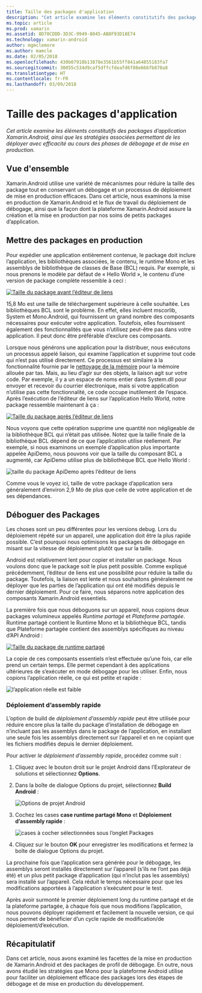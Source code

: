 ```yaml
---
title: Taille des packages d'application
description: "Cet article examine les éléments constitutifs des packages d’application Xamarin.Android, ainsi que les stratégies associées permettant de les déployer avec efficacité au cours des phases de débogage et de mise en production."
ms.topic: article
ms.prod: xamarin
ms.assetid: 8D70CDDD-3D3C-9949-8045-AB8F93D18E74
ms.technology: xamarin-android
author: mgmclemore
ms.author: mamcle
ms.date: 02/05/2018
ms.openlocfilehash: 430b07918b13878e3561b55ff841a64855183fa7
ms.sourcegitcommit: 30055c534d9caf5dffcfdeafd6f08e666fb870a8
ms.translationtype: HT
ms.contentlocale: fr-FR
ms.lasthandoff: 03/09/2018
---
```

# <a name="application-package-size"></a>Taille des packages d'application

_Cet article examine les éléments constitutifs des packages d’application Xamarin.Android, ainsi que les stratégies associées permettant de les déployer avec efficacité au cours des phases de débogage et de mise en production._


## <a name="overview"></a>Vue d'ensemble

Xamarin.Android utilise une variété de mécanismes pour réduire la taille des package tout en conservant un débogage et un processus de déploiement de mise en production efficaces. Dans cet article, nous examinons la mise en production de Xamarin.Android et le flux de travail du déploiement de débogage, ainsi que la façon dont la plateforme Xamarin.Android assure la création et la mise en production par nos soins de petits packages d’application.


## <a name="release-packages"></a>Mettre des packages en production

Pour expédier une application entièrement contenue, le package doit inclure l’application, les bibliothèques associées, le contenu, le runtime Mono et les assemblys de bibliothèque de classes de Base (BCL) requis. Par exemple, si nous prenons le modèle par défaut de « Hello World », le contenu d’une version de package complète ressemble à ceci :

[![Taille du package avant l’éditeur de liens](app-package-size-images/hello-world-package-size-before-linker.png)](app-package-size-images/hello-world-package-size-before-linker.png#lightbox)

15,8 Mo est une taille de téléchargement supérieure à celle souhaitée. Les bibliothèques BCL sont le problème. En effet, elles incluent mscorlib, System et Mono.Android, qui fournissent un grand nombre des composants nécessaires pour exécuter votre application. Toutefois, elles fournissent également des fonctionnalités que vous n’utilisez peut-être pas dans votre application. Il peut donc être préférable d’exclure ces composants.

Lorsque nous générons une application pour la distribuer, nous exécutons un processus appelé liaison, qui examine l’application et supprime tout code qui n’est pas utilisé directement. Ce processus est similaire à la fonctionnalité fournie par le [nettoyage de la mémoire](~/android/internals/garbage-collection.md) pour la mémoire allouée par tas. Mais, au lieu d’agir sur des objets, la liaison agit sur votre code. Par exemple, il y a un espace de noms entier dans System.dll pour envoyer et recevoir du courrier électronique, mais si votre application n’utilise pas cette fonctionnalité, ce code occupe inutilement de l’espace. Après l’exécution de l’éditeur de liens sur l’application Hello World, notre package ressemble maintenant à ça :

[![Taille du package après l’éditeur de liens](app-package-size-images/hello-world-package-size-after-linker.png)](app-package-size-images/hello-world-package-size-after-linker.png#lightbox)

Nous voyons que cette opération supprime une quantité non négligeable de la bibliothèque BCL qui n’était pas utilisée. Notez que la taille finale de la bibliothèque BCL dépend de ce que l’application utilise réellement. Par exemple, si nous examinons un exemple d’application plus importante appelée ApiDemo, nous pouvons voir que la taille du composant BCL a augmenté, car ApiDemo utilise plus de bibliothèque BCL que Hello World :

![taille du package ApiDemo après l’éditeur de liens](app-package-size-images/api-demo-package-size-after-linker.png)

Comme vous le voyez ici, taille de votre package d’application sera généralement d’environ 2,9 Mo de plus que celle de votre application et de ses dépendances.


## <a name="debug-packages"></a>Déboguer des Packages

Les choses sont un peu différentes pour les versions debug. Lors du déploiement répété sur un appareil, une application doit être la plus rapide possible. C’est pourquoi nous optimisons les packages de débogage en misant sur la vitesse de déploiement plutôt que sur la taille.

Android est relativement lent pour copier et installer un package. Nous voulons donc que le package soit le plus petit possible. Comme expliqué précédemment, l’éditeur de liens est une possibilité pour réduire la taille du package. Toutefois, la liaison est lente et nous souhaitons généralement ne déployer que les parties de l’application qui ont été modifiés depuis le dernier déploiement. Pour ce faire, nous séparons notre application des composants Xamarin.Android essentiels.

La première fois que nous déboguons sur un appareil, nous copions deux packages volumineux appelés *Runtime partagé* et *Plateforme partagée*. Runtime partagé contient le Runtime Mono et la bibliothèque BCL, tandis que Plateforme partagée contient des assemblys spécifiques au niveau d’API Android :

[![Taille du package de runtime partagé](app-package-size-images/shared-runtime-package-size.png)](app-package-size-images/shared-runtime-package-size.png#lightbox)

La copie de ces composants essentiels n’est effectuée qu’une fois, car elle prend un certain temps. Elle permet cependant à des applications ultérieures de s’exécuter en mode débogage pour les utiliser. Enfin, nous copions l’application réelle, ce qui est petite et rapide :

![l’application réelle est faible](app-package-size-images/hello-world-debug-application-no-link.png)

### <a name="fast-assembly-deployment"></a>Déploiement d’assembly rapide

L’option de build de *déploiement d’assembly rapide* peut être utilisée pour réduire encore plus la taille du package d’installation de débogage en n’incluant pas les assemblys dans le package de l’application, en installant une seule fois les assemblys directement sur l’appareil et en ne copiant que les fichiers modifiés depuis le dernier déploiement.

Pour activer *le déploiement d’assembly rapide*, procédez comme suit :

1.  Cliquez avec le bouton droit sur le projet Android dans l’Explorateur de solutions et sélectionnez **Options**.

2.  Dans la boîte de dialogue Options du projet, sélectionnez **Build Android** :  

    ![Options de projet Android](app-package-size-images/fastdev0.png)

3.  Cochez les cases **case runtime partagé Mono** et **Déploiement d’assembly rapide** :  

    ![cases à cocher sélectionnées sous l’onglet Packages](app-package-size-images/fastdev.png)

4.  Cliquez sur le bouton **OK** pour enregistrer les modifications et fermez la boîte de dialogue Options du projet.


La prochaine fois que l’application sera générée pour le débogage, les assemblys seront installés directement sur l’appareil (s’ils ne l’ont pas déjà été) et un plus petit package d’application (qui n’inclut pas les assemblys) sera installé sur l’appareil. Cela réduit le temps nécessaire pour que les modifications apportées à l’application s’exécutent pour le test.

Après avoir surmonté le premier déploiement long du runtime partagé et de la plateforme partagée, à chaque fois que nous modifions l’application, nous pouvons déployer rapidement et facilement la nouvelle version, ce qui nous permet de bénéficier d’un cycle rapide de modification/de déploiement/d’exécution.


## <a name="summary"></a>Récapitulatif

Dans cet article, nous avons examiné les facettes de la mise en production de Xamarin.Android et des packages de profil de débogage. En outre, nous avons étudié les stratégies que Mono pour la plateforme Android utilise pour faciliter un déploiement efficace des packages lors des étapes de débogage et de mise en production du développement.
